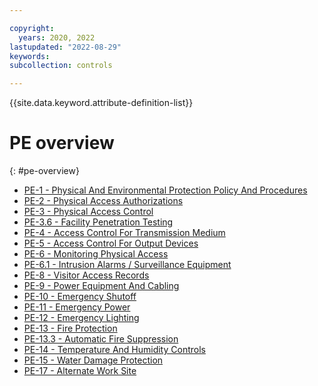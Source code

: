 ```yaml
---

copyright:
  years: 2020, 2022
lastupdated: "2022-08-29"
keywords: 
subcollection: controls

---
```




{{site.data.keyword.attribute-definition-list}}

# PE overview
{: #pe-overview}

- [PE-1 - Physical And Environmental Protection Policy And Procedures](/docs/controls?topic=controls-pe-1)
- [PE-2 - Physical Access Authorizations](/docs/controls?topic=controls-pe-2)
- [PE-3 - Physical Access Control](/docs/controls?topic=controls-pe-3)
- [PE-3.6 - Facility Penetration Testing](/docs/controls?topic=controls-pe-3.6)
- [PE-4 - Access Control For Transmission Medium](/docs/controls?topic=controls-pe-4)
- [PE-5 - Access Control For Output Devices](/docs/controls?topic=controls-pe-5)
- [PE-6 - Monitoring Physical Access](/docs/controls?topic=controls-pe-6)
- [PE-6.1 - Intrusion Alarms / Surveillance Equipment](/docs/controls?topic=controls-pe-6.1)
- [PE-8 - Visitor Access Records](/docs/controls?topic=controls-pe-8)
- [PE-9 - Power Equipment And Cabling](/docs/controls?topic=controls-pe-9)
- [PE-10 - Emergency Shutoff](/docs/controls?topic=controls-pe-10)
- [PE-11 - Emergency Power](/docs/controls?topic=controls-pe-11)
- [PE-12 - Emergency Lighting](/docs/controls?topic=controls-pe-12)
- [PE-13 - Fire Protection](/docs/controls?topic=controls-pe-13)
- [PE-13.3 - Automatic Fire Suppression](/docs/controls?topic=controls-pe-13.3)
- [PE-14 - Temperature And Humidity Controls](/docs/controls?topic=controls-pe-14)
- [PE-15 - Water Damage Protection](/docs/controls?topic=controls-pe-15)
- [PE-17 - Alternate Work Site](/docs/controls?topic=controls-pe-17)



